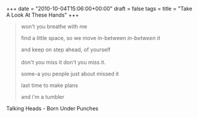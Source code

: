 +++
date = "2010-10-04T15:06:00+00:00"
draft = false
tags = 
title = "Take A Look At These Hands"
+++
<blockquote>&#13;
<p>won't you breathe with me</p>&#13;
<p>find a little space, so we move in-between <em>in-between it</em></p>&#13;
<p>and keep on step ahead, of yourself<br /><br />don't you miss it don't you miss it.</p>&#13;
<p>some-a you people just about missed it</p>&#13;
<p>last time to make plans</p>&#13;
<p>and i'm a tumbler</p>&#13;
</blockquote>&#13;
<p>Talking Heads - Born Under Punches</p> 